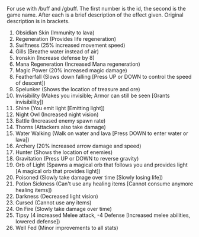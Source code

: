 For use with /buff and /gbuff. The first number is the id, the second is the game name. After each is a brief description of the effect given. Original description is in brackets.

1. Obsidian Skin (Immunity to lava)
1. Regeneration (Provides life regeneration)
1. Swiftness (25% increased movement speed)
1. Gills (Breathe water instead of air)
1. Ironskin (Increase defense by 8)
1. Mana Regeneration (Increased Mana regeneration)
1. Magic Power (20% increased magic damage)
1. Featherfall (Slows down falling [Press UP or DOWN to control the speed of descent])
1. Spelunker (Shows the location of treasure and ore)
1. Invisibility (Makes you invisible; Armor can still be seen [Grants invisibility])
1. Shine (You emit light [Emitting light])
1. Night Owl (Increased night vision)
1. Battle (Increased enemy spawn rate)
1. Thorns (Attackers also take damage)
1. Water Walking (Walk on water and lava [Press DOWN to enter water or lava])
1. Archery (20% increased arrow damage and speed)
1. Hunter (Shows the location of enemies)
1. Gravitation (Press UP or DOWN to reverse gravity)
1. Orb of Light (Spawns a magical orb that follows you and provides light [A magical orb that provides light])
1. Poisoned (Slowly take damage over time [Slowly losing life])
1. Potion Sickness (Can't use any healing items [Cannot consume anymore healing items])
1. Darkness (Decreased light vision)
1. Cursed (Cannot use any items)
1. On Fire (Slowly take damage over time)
1. Tipsy (4 increased Melee attack, -4 Defense [Increased melee abilities, lowered defense])
1. Well Fed (Minor improvements to all stats)